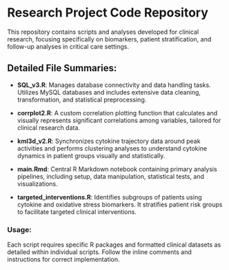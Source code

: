 # Research Project Code Repository

This repository contains scripts and analyses developed for clinical research, focusing specifically on biomarkers, patient stratification, and follow-up analyses in critical care settings.

## Detailed File Summaries:


- **SQL_v3.R**: Manages database connectivity and data handling tasks. Utilizes MySQL databases and includes extensive data cleaning, transformation, and statistical preprocessing.

- **corrplot2.R**: A custom correlation plotting function that calculates and visually represents significant correlations among variables, tailored for clinical research data.

- **kml3d_v2.R**: Synchronizes cytokine trajectory data around peak activities and performs clustering analyses to understand cytokine dynamics in patient groups visually and statistically.

- **main.Rmd**: Central R Markdown notebook containing primary analysis pipelines, including setup, data manipulation, statistical tests, and visualizations.

- **targeted_interventions.R**: Identifies subgroups of patients using cytokine and oxidative stress biomarkers. It stratifies patient risk groups to facilitate targeted clinical interventions.

### Usage:
Each script requires specific R packages and formatted clinical datasets as detailed within individual scripts. Follow the inline comments and instructions for correct implementation.
